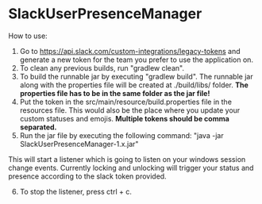 # SlackUserPresenceManager

How to use:

1) Go to https://api.slack.com/custom-integrations/legacy-tokens and generate a new token for the team you prefer to use the application on.
2) To clean any previous builds, run "gradlew clean".
3) To build the runnable jar by executing "gradlew build". The runnable jar along with the properties file will be created at ./build/libs/ folder.
**The properties file has to be in the same folder as the jar file!**
4) Put the token in the src/main/resource/build.properties file in the resources file. This would also be the place where you update your custom statuses and emojis.
**Multiple tokens should be comma separated.**
5) Run the jar file by executing the following command: "java -jar SlackUserPresenceManager-1.x.jar"

This will start a listener which is going to listen on your windows session change events. Currently locking and unlocking will trigger your status and presence according to the slack token provided.

6) To stop the listener, press ctrl + c.
